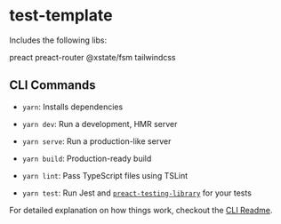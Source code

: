# test-template

Includes the following libs:

preact
preact-router
@xstate/fsm
tailwindcss

## CLI Commands
*   `yarn`: Installs dependencies

*   `yarn dev`: Run a development, HMR server

*   `yarn serve`: Run a production-like server

*   `yarn build`: Production-ready build

*   `yarn lint`: Pass TypeScript files using TSLint

*   `yarn test`: Run Jest and [`preact-testing-library`](https://github.com/testing-library/preact-testing-library) for your tests


For detailed explanation on how things work, checkout the [CLI Readme](https://github.com/developit/preact-cli/blob/master/README.md).
